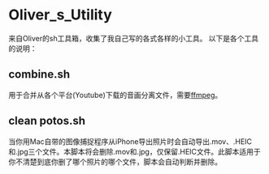 # Oliver_s_Utility
来自Oliver的sh工具箱，收集了我自己写的各式各样的小工具。
以下是各个工具的说明：

## combine.sh
用于合并从各个平台(Youtube)下载的音画分离文件，需要[ffmpeg](https://github.com/FFmpeg/FFmpeg)。

## clean potos.sh
当你用Mac自带的图像捕捉程序从iPhone导出照片时会自动导出.mov、.HEIC和.jpg三个文件。本脚本将会删除.mov和.jpg，仅保留.HEIC文件。此脚本适用于你不清楚到底你删了哪个照片的哪个文件，脚本会自动判断并删除。
